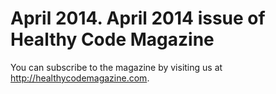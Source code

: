 April 2014. April 2014 issue of Healthy Code Magazine
========================================================

You can subscribe to the magazine by visiting us at http://healthycodemagazine.com.

